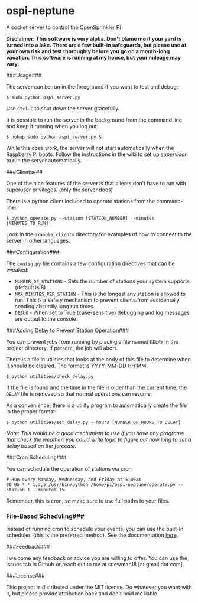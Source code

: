 ospi-neptune
============

A socket server to control the OpenSprinkler Pi

**Disclaimer: This software is very alpha. Don't blame me if your yard is turned into a lake. There are a few built-in safeguards, but please use at your own risk and test thoroughly before you go on a month-long vacation. This software is running at my house, but your mileage may vary.**

###Usage###

The server can be run in the foreground if you want to test and debug:

    $ sudo python ospi_server.py

Use `Ctrl-C` to shut down the server gracefully.

It is possible to run the server in the background from the command line and keep it running when you log out:

    $ nohup sudo python aspi_server.py &

While this does work, the server will not start automatically when the Raspberry Pi boots. Follow the instructions in the wiki to set up *supervisor* to run the server automatically.

###Clients###

One of the nice features of the server is that clients don't have to run with superuser privileges. (only the server does)

There is a python client included to operate stations from the command-line:

    $ python operate.py --station [STATION_NUMBER] --minutes [MINUTES_TO_RUN]

Look in the `example_clients` directory for examples of how to connect to the server in other languages.

###Configuration###

The `config.py` file contains a few configuration directives that can be tweaked:
* `NUMBER_OF_STATIONS` - Sets the number of stations your system supports (default is 8)
* `MAX_MINUTES_PER_STATION` - This is the longest any station is allowed to run. This is a safety mechanism to prevent clients from accidentally sending absurdly long run times.
* `DEBUG` - When set to True (case-sensitive) debugging and log messages are output to the console.

###Adding Delay to Prevent Station Operation###

You can prevent jobs from running by placing a file named `DELAY` in the project directory. If present, the job will abort.

There is a file in utilities that looks at the body of this file to determine when it should be cleared. The format is YYYY-MM-DD HH:MM.

    $ python utilities/check_delay.py

If the file is found and the time in the file is older than the current time, the `DELAY` file is removed so that normal operations can resume.

As a convenience, there is a utility program to automatically create the file in the proper format:

    $ python utilities/set_delay.py --hours [NUMBER_OF_HOURS_TO_DELAY]

*Note: This would be a good mechanism to use if you have any programs that check the weather; you could write logic to figure out how long to set a delay based on the forecast.*

###Cron Scheduling###

You can schedule the operation of stations via cron:

    # Run every Monday, Wednesday, and Friday at 5:00am
    00 05 * * 1,3,5 /usr/bin/python /home/pi/ospi-neptune/operate.py --station 1 --minutes 15

Remember, this is cron, so make sure to use full paths to your files.

### File-Based Scheduling###

Instead of running cron to schedule your events, you can use the built-in scheduler. (this is the preferred method). See the  documentation [here](docs/scheduler.md).

###Feedback###

I welcome any feedback or advice you are willing to offer. You can use the issues tab in Github or reach out to me at snewman18 [at gmail dot com].

###License###

This project is distributed under the MIT license. Do whatever you want with it, but please provide attribution back and don't hold me liable.


